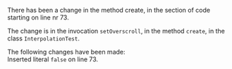 There has been a change in the method create, in the section of code starting on line nr 73.
  
The change is in the invocation ```setOverscroll```, in the method ```create```, in the class ```InterpolationTest```.
  
The following changes have been made:  
Inserted literal ```false``` on line 73.  
